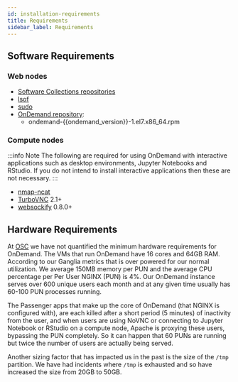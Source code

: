 ```yaml
---
id: installation-requirements
title: Requirements
sidebar_label: Requirements
---
```


## Software Requirements
### Web nodes

- [Software Collections repositories](https://www.softwarecollections.org/en/)
- [lsof](https://en.wikipedia.org/wiki/Lsof)
- [sudo](https://www.sudo.ws/)
- [OnDemand repository](https://openondemand.org/): 
    - ondemand-{{ondemand\_version}}-1.el7.x86\_64.rpm

### Compute nodes

:::info Note
The following are required for using OnDemand with interactive
applications such as desktop environments, Jupyter Notebooks and
RStudio. If you do not intend to install interactive applications then
these are not necessary.
:::

-   [nmap-ncat](https://nmap.org/ncat/)
-   [TurboVNC](https://turbovnc.org/) 2.1+
-   [websockify](https://github.com/novnc/websockify) 0.8.0+

Hardware Requirements
---------------------

At [OSC](https://osc.edu) we have not quantified the minimum hardware
requirements for OnDemand. The VMs that run OnDemand have 16 cores and
64GB RAM. According to our Ganglia metrics that is over powered for our
normal utilization. We average 150MB memory per PUN and the average CPU
percentage per Per User NGINX (PUN) is 4%. Our OnDemand instance serves
over 600 unique users each month and at any given time usually has
60-100 PUN processes running.

The Passenger apps that make up the core of OnDemand (that NGINX is
configured with), are each killed after a short period (5 minutes) of
inactivity from the user, and when users are using NoVNC or connecting
to Jupyter Notebook or RStudio on a compute node, Apache is proxying
these users, bypassing the PUN completely. So it can happen that 60 PUNs
are running but twice the number of users are actually being served.

Another sizing factor that has impacted us in the past is the size of
the `/tmp` partition. We have had incidents where `/tmp` is exhausted
and so have increased the size from 20GB to 50GB.
